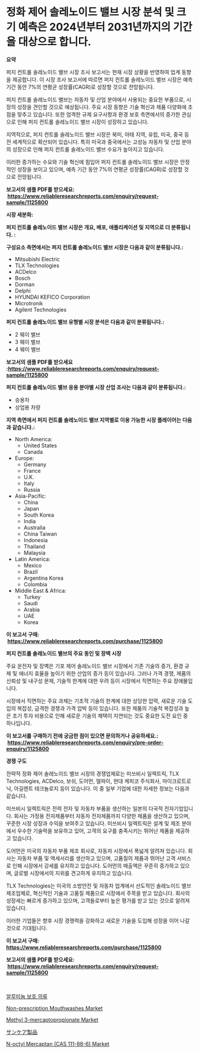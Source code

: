 <p><h1>정화 제어 솔레노이드 밸브 시장 분석 및 크기 예측은 2024년부터 2031년까지의 기간을 대상으로 합니다.</h1></p><p><strong>요약</strong></p>
<p><p>퍼지 컨트롤 솔레노이드 밸브 시장 조사 보고서는 현재 시장 상황을 반영하여 업계 동향을 제공합니다. 이 시장 조사 보고서에 따르면 퍼지 컨트롤 솔레노이드 밸브 시장은 예측 기간 동안 7%의 연평균 성장률(CAGR)로 성장할 것으로 전망됩니다.</p><p>퍼지 컨트롤 솔레노이드 밸브는 자동차 및 산업 분야에서 사용되는 중요한 부품으로, 시장의 성장을 견인할 것으로 예상됩니다. 주요 시장 동향은 기술 혁신과 제품 다양화에 초점을 맞추고 있습니다. 또한 엄격한 규제 요구사항과 환경 보호 측면에서의 증가한 관심으로 인해 퍼지 컨트롤 솔레노이드 밸브 시장이 성장하고 있습니다.</p><p>지역적으로, 퍼지 컨트롤 솔레노이드 밸브 시장은 북미, 아태 지역, 유럽, 미국, 중국 등 전 세계적으로 확산되어 있습니다. 특히 미국과 중국에서는 고성능 자동차 및 산업 분야의 성장으로 인해 퍼지 컨트롤 솔레노이드 밸브 수요가 높아지고 있습니다.</p><p>이러한 증가하는 수요와 기술 혁신에 힘입어 퍼지 컨트롤 솔레노이드 밸브 시장은 안정적인 성장을 보이고 있으며, 예측 기간 동안 7%의 연평균 성장률(CAGR)로 성장할 것으로 전망됩니다.</p></p>
<p><strong>보고서의 샘플 PDF를 받으세요: &nbsp;<a href="https://www.reliableresearchreports.com/enquiry/request-sample/1125800">https://www.reliableresearchreports.com/enquiry/request-sample/1125800</a></strong></p>
<p><strong>시장 세분화:</strong></p>
<p><strong> 퍼지 컨트롤 솔레노이드 밸브 시장은 개요, 배포, 애플리케이션 및 지역으로 더 분류됩니다. :</strong></p>
<p><strong>구성요소 측면에서는 퍼지 컨트롤 솔레노이드 밸브 시장은 다음과 같이 분류됩니다.:</strong></p>
<p><ul><li>Mitsubishi Electric</li><li>TLX Technologies</li><li>ACDelco</li><li>Bosch</li><li>Dorman</li><li>Delphi</li><li>HYUNDAI KEFICO Corporation</li><li>Microtronik</li><li>Agilent Technologies</li></ul></p>
<p><strong> 퍼지 컨트롤 솔레노이드 밸브 유형별 시장 분석은 다음과 같이 분류됩니다.:</strong></p>
<p><ul><li>2 웨이 밸브</li><li>3 웨이 밸브</li><li>4 웨이 밸브</li></ul></p>
<p><strong>보고서의 샘플 PDF를 받으세요 :<a href="https://www.reliableresearchreports.com/enquiry/request-sample/1125800">https://www.reliableresearchreports.com/enquiry/request-sample/1125800</a></strong></p>
<p><strong> 퍼지 컨트롤 솔레노이드 밸브 응용 분야별 시장 산업 조사는 다음과 같이 분류됩니다.:</strong></p>
<p><ul><li>승용차</li><li>상업용 차량</li></ul></p>
<p><strong>지역 측면에서 퍼지 컨트롤 솔레노이드 밸브 지역별로 이용 가능한 시장 플레이어는 다음과 같습니다.:</strong></p>
<p><ul>
    <li>
        North America:
        <ul>
            <li>United States</li>
            <li>Canada</li>
        </ul>
    </li>
    <li>
        Europe:
        <ul>
            <li>Germany</li>
            <li>France</li>
            <li>U.K.</li>
            <li>Italy</li>
            <li>Russia</li>
        </ul>
    </li>
    <li>
        Asia-Pacific:
        <ul>
            <li>China</li>
            <li>Japan</li>
            <li>South Korea</li>
            <li>India</li>
            <li>Australia</li>
            <li>China Taiwan</li>
            <li>Indonesia</li>
            <li>Thailand</li>
            <li>Malaysia</li>
        </ul>
    </li>
    <li>
        Latin America:
        <ul>
            <li>Mexico</li>
            <li>Brazil</li>
            <li>Argentina Korea</li>
            <li>Colombia</li>
        </ul>
    </li>
    <li>
        Middle East & Africa:
        <ul>
            <li>Turkey</li>
            <li>Saudi</li>
            <li>Arabia</li>
            <li>UAE</li>
            <li>Korea</li>
        </ul>
    </li>
    </ul></p>
<p><strong>이 보고서 구매: &nbsp;<a href="https://www.reliableresearchreports.com/purchase/1125800">https://www.reliableresearchreports.com/purchase/1125800</a></strong></p>
<p><strong>퍼지 컨트롤 솔레노이드 밸브의 주요 동인 및 장벽 시장</strong></p>
<p><p>주요 운전자 및 장벽은 기포 제어 솔레노이드 밸브 시장에서 기존 기술의 증가, 환경 규제 및 에너지 효율을 높이기 위한 산업의 증가 등이 있습니다. 그러나 가격 경쟁, 제품의 신뢰성 및 내구성 문제, 기술적 한계에 대한 우려 등이 시장에서 직면하는 주요 장애물입니다.</p><p>시장에서 직면하는 주요 과제는 기초적 기술의 한계에 대한 상당한 압력, 새로운 기술 도입의 복잡성, 급격한 경쟁과 가격 압박 등이 있습니다. 또한 제품의 기술적 복잡성과 높은 초기 투자 비용으로 인해 새로운 기술의 채택이 지연되는 것도 중요한 도전 요인 중 하나입니다.</p></p>
<p><strong>이 보고서를 구매하기 전에 궁금한 점이 있으면 문의하거나 공유하세요.: &nbsp;<a href="https://www.reliableresearchreports.com/enquiry/pre-order-enquiry/1125800">https://www.reliableresearchreports.com/enquiry/pre-order-enquiry/1125800</a></strong></p>
<p><strong>경쟁 구도</strong></p>
<p><p>전략적 정화 제어 솔레노이드 밸브 시장의 경쟁업체로는 미쓰비시 일렉트릭, TLX Technologies, ACDelco, 보쉬, 도어먼, 델파이, 현대 케피코 주식회사, 마이크로트로닉, 아길렌트 테크놀로지 등이 있습니다. 이 중 일부 기업에 대한 자세한 정보는 다음과 같습니다.</p><p>미쓰비시 일렉트릭은 전력 전자 및 자동차 부품을 생산하는 일본의 다국적 전자기업입니다. 회사는 가정용 전자제품부터 자동차 전자제품까지 다양한 제품을 생산하고 있으며, 꾸준한 시장 성장과 수익을 보여주고 있습니다. 미쓰비시 일렉트릭은 설계 및 제조 분야에서 우수한 기술력을 보유하고 있어, 고객의 요구를 충족시키는 뛰어난 제품을 제공하고 있습니다.</p><p>도어먼은 미국의 자동차 부품 제조 회사로, 자동차 시장에서 폭넓게 알려져 있습니다. 회사는 자동차 부품 및 액세서리를 생산하고 있으며, 고품질의 제품과 뛰어난 고객 서비스로 인해 시장에서 강세를 유지하고 있습니다. 도어먼의 매출액은 꾸준히 증가하고 있으며, 글로벌 시장에서의 지위를 견고하게 유지하고 있습니다.</p><p>TLX Technologies는 미국의 소방안전 및 자동차 업계에서 선도적인 솔레노이드 밸브 제조업체로, 혁신적인 기술과 고품질 제품으로 시장에서 주목을 받고 있습니다. 회사의 성장세는 빠르게 증가하고 있으며, 고객들로부터 높은 평가를 받고 있는 것으로 알려져 있습니다. </p><p>이러한 기업들은 향후 시장 경쟁력을 강화하고 새로운 기술을 도입해 성장을 이어 나갈 것으로 기대됩니다.</p></p>
<p><strong>이 보고서 구매: &nbsp; <a href="https://www.reliableresearchreports.com/purchase/1125800">https://www.reliableresearchreports.com/purchase/1125800</a></strong></p>
<p><strong>보고서의 샘플 PDF를 받으세요: &nbsp;<a href="https://www.reliableresearchreports.com/enquiry/request-sample/1125800">https://www.reliableresearchreports.com/enquiry/request-sample/1125800</a></strong><strong></strong></p>
<p>&nbsp;</p>
<p><p><a href="https://github.com/lzrvbyqzftro57/Market-Research-Report-List-1/blob/main/4055433189588.md">알루미늄 보호 의류</a></p><p><a href="https://view.publitas.com/reportprime-1/non-prescription-mouthwashes-market-research-report-forecasted-for-period-from-2023-2030-by-market-type-market-application-and-region/">Non-prescription Mouthwashes Market</a></p><p><a href="https://meowing-canidae-761.notion.site/Methyl-3-mercaptopropionate-Market-Size-Global-Industry-Overview-Market-Segmentation-and-Forecast--9a214dac09ea40c78b70f5561b67eec5">Methyl 3-mercaptopropionate Market</a></p><p><a href="https://github.com/oqxogxyvqe90775/Market-Research-Report-List-1/blob/main/7942257189742.md">サンケア製品</a></p><p><a href="https://sudsy-motorcycle-bbc.notion.site/N-octyl-Mercaptan-CAS-111-88-6-Market-Research-Report-Unlocks-Analysis-on-the-Market-Financial-Sta-6d3b8eef09d74e15bed50f0b32d27511">N-octyl Mercaptan (CAS 111-88-6) Market</a></p></p>